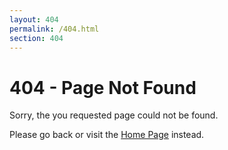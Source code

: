 ```yaml
---
layout: 404
permalink: /404.html
section: 404
---
```


# 404 - Page Not Found

Sorry, the you requested page could not be found.

Please go back or visit the [Home Page](/) instead.
